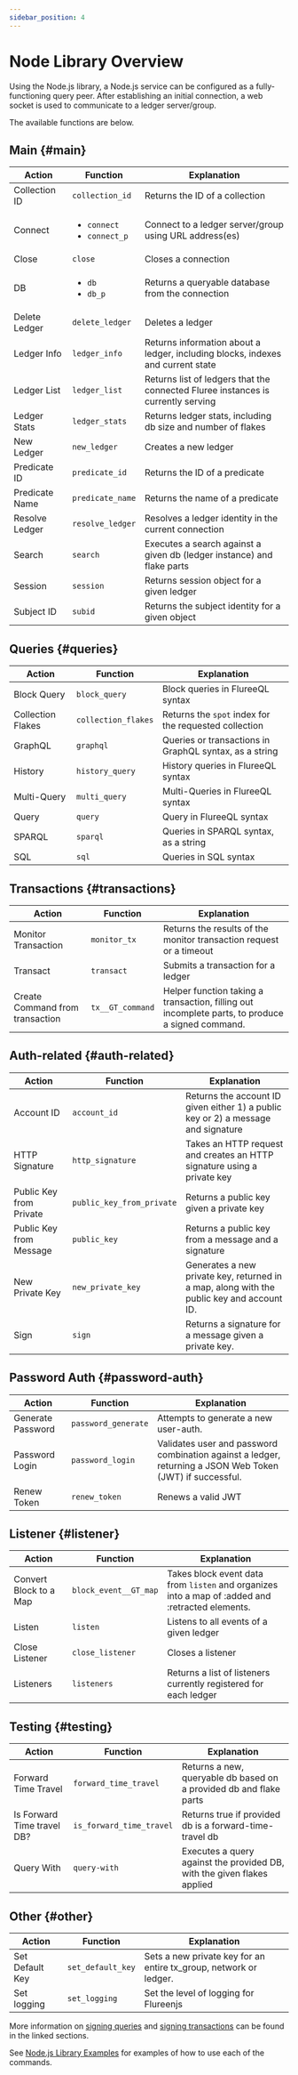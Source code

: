 ```yaml
---
sidebar_position: 4
---
```

# Node Library Overview

Using the Node.js library, a Node.js service can be configured as a fully-functioning query peer.  After establishing an initial connection, a web socket is used to communicate to a ledger server/group.  

The available functions are below.

## Main {#main}

Action | Function | Explanation
-- | -- | --
Collection ID | `collection_id` | Returns the ID of a collection
Connect | <ul><li>`connect`</li><li>`connect_p`</li></ul> | Connect to a ledger server/group using URL address(es)
Close | `close` | Closes a connection
DB | <ul><li>`db`</li><li>`db_p`</li></ul> | Returns a queryable database from the connection
Delete Ledger | `delete_ledger` | Deletes a ledger
Ledger Info | `ledger_info` | Returns information about a ledger, including blocks, indexes and current state
Ledger List | `ledger_list` | Returns list of ledgers that the connected Fluree instances is currently serving
Ledger Stats | `ledger_stats` | Returns ledger stats, including db size and number of flakes
New Ledger | `new_ledger` | Creates a new ledger
Predicate ID | `predicate_id` | Returns the ID of a predicate
Predicate Name | `predicate_name` | Returns the name of a predicate
Resolve Ledger | `resolve_ledger` | Resolves a ledger identity in the current connection
Search | `search` | Executes a search against a given db (ledger instance) and flake parts
Session | `session` | Returns session object for a given ledger
Subject ID | `subid` | Returns the subject identity for a given object

## Queries {#queries}

Action | Function | Explanation
-- | -- | --
Block Query | `block_query` | Block queries in FlureeQL syntax
Collection Flakes | `collection_flakes` | Returns the `spot` index for the requested collection
GraphQL | `graphql` | Queries or transactions in GraphQL syntax, as a string
History |  `history_query`| History queries in FlureeQL syntax
Multi-Query | `multi_query` | Multi-Queries in FlureeQL syntax
Query | `query` | Query in FlureeQL syntax
SPARQL | `sparql` | Queries in SPARQL syntax, as a string
SQL | `sql` | Queries in SQL syntax

## Transactions {#transactions}

Action | Function | Explanation
-- | -- | --
Monitor Transaction | `monitor_tx` | Returns the results of the monitor transaction request or a timeout
Transact | `transact` | Submits a transaction for a ledger
Create Command from transaction | `tx__GT_command` | Helper function taking a transaction, filling out incomplete parts, to produce a signed command.

## Auth-related {#auth-related}

Action | Function | Explanation
-- | -- | --
Account ID | `account_id` | Returns the account ID given either 1) a public key or 2) a message and signature
HTTP Signature | `http_signature` | Takes an HTTP request and creates an HTTP signature using a private key
Public Key from Private | `public_key_from_private` | Returns a public key given a private key
Public Key from Message | `public_key` | Returns a public key from a message and a signature
New Private Key | `new_private_key` | Generates a new private key, returned in a map, along with the public key and account ID.
Sign | `sign` | Returns a signature for a message given a private key.

## Password Auth {#password-auth}

Action | Function | Explanation
-- | -- | --
Generate Password | `password_generate` | Attempts to generate a new user-auth.
Password Login | `password_login` | Validates user and password combination against a ledger, returning a JSON Web Token (JWT) if successful.
Renew Token | `renew_token` | Renews a valid JWT

## Listener {#listener}

Action | Function | Explanation
-- | -- | --
Convert Block to a Map | `block_event__GT_map` | Takes block event data from `listen` and organizes into a map of :added and :retracted elements.
Listen | `listen` | Listens to all events of a given ledger
Close Listener | `close_listener` | Closes a listener
Listeners | `listeners` | Returns a list of listeners currently registered for each ledger

## Testing {#testing}

Action | Function | Explanation
-- | -- | --
Forward Time Travel | `forward_time_travel` | Returns a new, queryable db based on a provided db and flake parts
Is Forward Time travel DB? | `is_forward_time_travel` | Returns true if provided db is a forward-time-travel db
Query With | `query-with` | Executes a query against the provided DB, with the given flakes applied

## Other {#other}

Action | Function | Explanation
-- | -- | --
Set Default Key | `set_default_key` | Sets a new private key for an entire tx_group, network or ledger.  
Set logging | `set_logging` | Set the level of logging for Flureenjs

More information on [signing queries](/guides/1.0.0/identity/signatures#signed-queries) and [signing transactions](/guides/1.0.0/identity/signatures#signed-transactions) can be found in the linked sections.

See [Node.js Library Examples](/tools/nodejs/nodejs-examples) for examples of how to use each of the commands.
